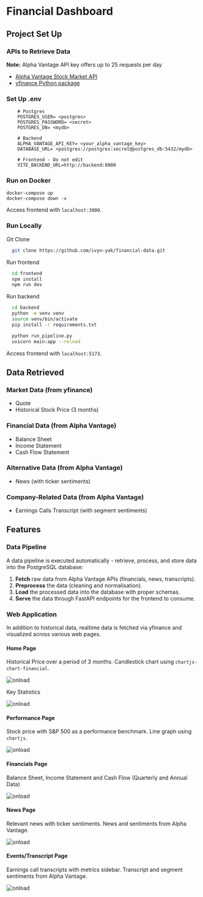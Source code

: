 
# Financial Dashboard

## Project Set Up

### APIs to Retrieve Data 
**Note:** Alpha Vantage API key offers up to 25 requests per day
- [Alpha Vantage Stock Market API](https://www.alphavantage.co/documentation/)  
- [yfinance Python package](https://ranaroussi.github.io/yfinance/)

### Set Up .env
```
    # Postgres
    POSTGRES_USER= <postgres>
    POSTGRES_PASSWORD= <secret>
    POSTGRES_DB= <mydb>

    # Backend
    ALPHA_VANTAGE_API_KEY= <your_alpha_vantage_key>
    DATABASE_URL= <postgres://postgres:secret@postgres_db:5432/mydb>

    # Frontend - Do not edit
    VITE_BACKEND_URL=http://backend:8000

```

### Run on Docker

```
docker-compose up
docker-compose down -v
```

Access frontend with `localhost:3000`.

### Run Locally

Git Clone

```bash
  git clone https://github.com/ivyn-yak/financial-data.git
```
    
Run frontend

```bash
  cd frontend
  npm install
  npm run dev
```

Run backend

```bash
  cd backend
  python -m venv venv
  source venv/bin/activate
  pip install -r requirements.txt

  python run_pipeline.py
  uvicorn main:app --reload
```

Access frontend with `localhost:5173`.


## Data Retrieved
### Market Data (from yfinance)
- Quote
- Historical Stock Price (3 months)

### Financial Data (from Alpha Vantage)
- Balance Sheet
- Income Statement
- Cash Flow Statement

### Alternative Data (from Alpha Vantage)
- News (with ticker sentiments)

### Company-Related Data (from Alpha Vantage)
- Earnings Calls Transcript (with segment sentiments)

## Features
### Data Pipeline
A data pipeline is executed automatically - retrieve, process, and store data into the PostgreSQL database:

1. **Fetch** raw data from Alpha Vantage APIs (financials, news, transcripts).  
2. **Preprocess** the data (cleaning and normalisation).  
3. **Load** the processed data into the database with proper schemas.  
4. **Serve** the data through FastAPI endpoints for the frontend to consume.  

### Web Application
In addition to historical data, realtime data is fetched via yfinance and visualized across various web pages.

#### Home Page
Historical Price over a period of 3 months. Candlestick chart using `chartjs-chart-financial`.

![onload](/frontend/public/stockchart.png)

Key Statistics 

![onload](/frontend/public/keystats.png)

#### Performance Page
Stock price with S&P 500 as a performance benchmark. Line graph using `chartjs`.

![onload](/frontend/public/performance.png)

#### Financials Page
Balance Sheet, Income Statement and Cash Flow (Quarterly and Annual Data)

![onload](/frontend/public/balance.png)

#### News Page
Relevant news with ticker sentiments. News and sentiments from Alpha Vantage.

![onload](/frontend/public/news.png)

#### Events/Transcript Page
Earnings call transcripts with metrics sidebar. Transcript and segment sentiments from Alpha Vantage.

![onload](/frontend/public/news.png)
